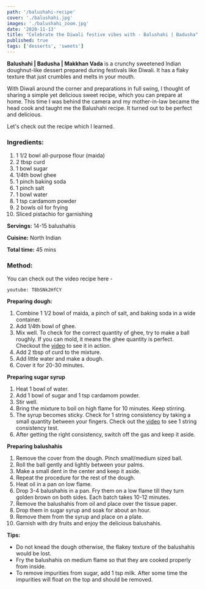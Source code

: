 ```yaml
---
path: '/balushahi-recipe'
cover: './balushahi.jpg'
images: './balushahi_zoom.jpg'
date: '2020-11-13'
title: "Celebrate the Diwali festive vibes with - Balushahi | Badusha"
published: true
tags: ['desserts', 'sweets']
---
```


<p>

<b>Balushahi | Badusha | Makkhan Vada</b> is a crunchy sweetened Indian doughnut-like dessert prepared during festivals like Diwali. It has a flaky texture that just crumbles and melts in your mouth.
</p>
<p>
With Diwali around the corner and preparations in full swing, I thought of sharing a simple yet delicious sweet recipe, which you can prepare at home. This time I was behind the camera and my mother-in-law became the head cook and taught me the Balushahi recipe. It turned out to be perfect and delicious.
</p>

<p>Let's check out the recipe which I learned.
</p> 

<h3>Ingredients:</h3>

<ol>
  <li>1 1/2 bowl all-purpose flour (maida)</li>
	<li>2 tbsp curd</li>
	<li>1 bowl sugar</li>
  <li>1/4th bowl ghee</li>
	<li>1 pinch baking soda</li>
  <li>1 pinch salt</li>
  <li>1 bowl water</li>
  <li>1 tsp cardamom powder</li>
  <li>2 bowls oil for frying</li>
  <li>Sliced pistachio for garnishing</li>
</ol>
</p>

<p><b>Servings:</b> 14-15 balushahis
</p>
<p><b>Cuisine:</b> North Indian
</p>
<p><b>Total time:</b> 45 mins
</p>

<h3>Method:</h3>

<p> You can check out the video recipe here -</p>

`youtube: T8bSNk2HfCY` 

<p> <b>Preparing dough:</b>
 <ol>
  <li>Combine 1 1/2 bowl of maida, a pinch of salt, and baking soda in a wide container.</li>
  <li>Add 1/4th bowl of ghee.</li>
  <li>Mix well. To check for the correct quantity of ghee, try to make a ball roughly. 
  If you can mold, it means the ghee quantity is perfect. Checkout the <a href="https://youtu.be/T8bSNk2HfCY" target="_blank" rel="noopener norefer">video</a> to see it in action.</li>
  <li>Add 2 tbsp of curd to the mixture.</li>
  <li>Add little water and make a dough.</li>
  <li>Cover it for 20-30 minutes.</li>
 </ol>
</p>

<p> <b>Preparing sugar syrup</b>
 <ol>
  <li>Heat 1 bowl of water.</li>
  <li>Add 1 bowl of sugar and 1 tsp cardamom powder.</li>
  <li>Stir well.</li>
  <li>Bring the mixture to boil on high flame for 10 minutes. Keep stirring.</li>
  <li>The syrup becomes sticky. Check for 1 string consistency by taking a small quantity between your fingers.
  Check out the <a href="https://youtu.be/T8bSNk2HfCY" target="_blank" rel="noopener norefer">video</a> to see 1 string consistency test.</li>
  </li>
  <li>After getting the right consistency, switch off the gas and keep it aside.</li>
 </ol>
</p>

<p> <b>Preparing balushahis</b>
 <ol>
  <li>Remove the cover from the dough. Pinch small/medium sized ball.</li>
  <li>Roll the ball gently and lightly between your palms.</li>
  <li>Make a small dent in the center and keep it aside.</li>
  <li>Repeat the procedure for the rest of the dough.</li>
  <li>Heat oil in a pan on low flame.</li>
  <li>Drop 3-4 balushahis in a pan. Fry them on a low flame till they turn golden brown on both sides.
  Each batch takes 10-12 minutes.
  </li>
  <li>Remove the balushahis from oil and place over the tissue paper.</li>
  <li>Drop them in sugar syrup and soak for about an hour.</li>
  <li>Remove them from the syrup and place on a plate.</li>
  <li>Garnish with dry fruits and enjoy the delicious balushahis.
 </ol>
</p>


<p><b>Tips:</b>
<ul> 
<li>Do not knead the dough otherwise, the flakey texture of the balushahis would be lost.
</li>
<li>Fry the balushahis on medium flame so that they are cooked properly from inside.</li>
<li>To remove impurities from sugar, add 1 tsp milk. After some time the impurities will float on the top and should be removed.</li>
<ul>